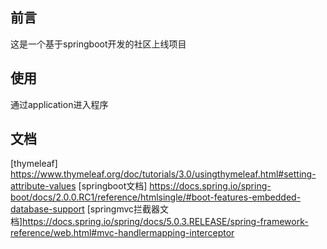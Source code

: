 ## 前言
这是一个基于springboot开发的社区上线项目
## 使用
通过application进入程序
## 文档
[thymeleaf] https://www.thymeleaf.org/doc/tutorials/3.0/usingthymeleaf.html#setting-attribute-values
[springboot文档] https://docs.spring.io/spring-boot/docs/2.0.0.RC1/reference/htmlsingle/#boot-features-embedded-database-support
[springmvc拦截器文档]https://docs.spring.io/spring/docs/5.0.3.RELEASE/spring-framework-reference/web.html#mvc-handlermapping-interceptor